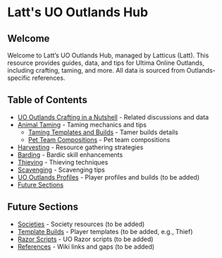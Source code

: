 # Latt's UO Outlands Hub

## Welcome
Welcome to Latt’s UO Outlands Hub, managed by Latticus (Latt). This resource provides guides, data, and tips for Ultima Online Outlands, including crafting, taming, and more. All data is sourced from Outlands-specific references.

## Table of Contents
- [UO Outlands Crafting in a Nutshell](crafting.md) - Related discussions and data
- [Animal Taming](animal_taming.md) - Taming mechanics and tips
  - [Taming Templates and Builds](animal_taming.md#tamer-builds) - Tamer builds details
  - [Pet Team Compositions](animal_taming.md#pet-compositions) - Pet team compositions
- [Harvesting](harvesting.md) - Resource gathering strategies
- [Barding](barding.md) - Bardic skill enhancements
- [Thieving](thieving.md) - Thieving techniques
- [Scavenging](scavenging.md) - Scavenging tips
- [UO Outlands Profiles](#) - Player profiles and builds (to be added)
- [Future Sections](#future-sections)

## Future Sections
- [Societies](societies.md) - Society resources (to be added)
- [Template Builds](templates.md) - Player templates (to be added, e.g., Thief)
- [Razor Scripts](razor_scripts/) - UO Razor scripts (to be added)
- [References](references.md) - Wiki links and gaps (to be added)